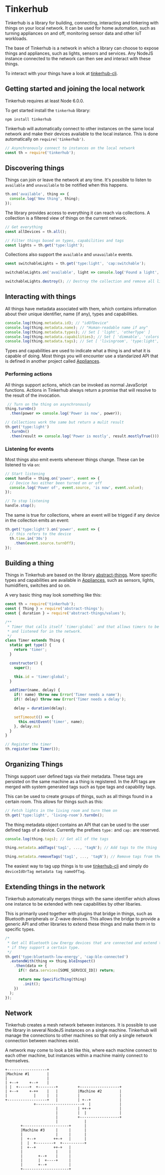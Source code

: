 # Tinkerhub

Tinkerhub is a library for building, connecting, interacting and tinkering with
things on your local network. It can be used for home automation, such as
turning appliances on and off, monitoring sensor data and other IoT workloads.

The base of Tinkerhub is a network in which a library can choose to expose
things and appliances, such as lights, sensors and services. Any NodeJS
instance connected to the network can then see and interact with these things.

To interact with your things have a look at [tinkerhub-cli](https://github.com/tinkerhub/tinkerhub-cli).

## Getting started and joining the local network

Tinkerhub requires at least Node 6.0.0.

To get started install the `tinkerhub` library:

```
npm install tinkerhub
```

Tinkerhub will automatically connect to other instances on the same local
network and make their devices available to the local instance. This is done
automatically on `require('tinkerhub')`.

```javascript
// Asynchronously connect to instances on the local network
const th = require('tinkerhub');
```

## Discovering things

Things can join or leave the network at any time. It's possible to listen
to `available` and `unavailable` to be notified when this happens.

```javascript
th.on('available', thing => {
  console.log('New thing', thing);
});
```

The library provides access to everything it can reach via collections. A
collection is a filtered view of things on the current network.

```javascript
// Get everything
const allDevices = th.all();

// Filter things based on types, capabilities and tags
const lights = th.get('type:light');
```

Collections also support the `available` and `unavailable` events.

```javascript
const switchableLights = th.get('type:light', 'cap:switchable');

switchableLights.on('available', light => console.log('Found a light', light));

switchableLights.destroy(); // Destroy the collection and remove all listeners
```

## Interacting with things

All things have metadata associated with them, which contains information about
their unique identifier, name (if any), types and capabilities.

```javascript
console.log(thing.metadata.id); // "idOfDevice"
console.log(thing.metadata.name); // "Human-readable name if any"
console.log(thing.metadata.types); // Set [ 'light', 'otherType' ]
console.log(thing.metadata.capabilities); // Set [ 'dimmable', 'colors' ]
console.log(thing.metadata.tags); // Set [ 'livingroom', 'type:light', 'cap:dimmable' ]
```

Types and capabilities are used to indicate what a thing is and what it is
capable of doing. Most things you will encounter use a standarized API that
is defined in another project called [Appliances](https://github.com/tinkerhub/appliances).

### Performing actions

All things support actions, which can be invoked as normal JavaScript functions.
Actions in Tinkerhub always return a promise that will resolve to the
result of the invocation.

```javascript
 // Turn on the thing on asynchronously
thing.turnOn()
  .then(power => console.log('Power is now', power));

// Collections work the same but return a mulit result
th.get('type:light')
  .turnOn()
  .then(result => console.log('Power is mostly', result.mostlyTrue()));
```

### Listening for events

Most things also emit events whenever things change. These can be listened
to via `on`:

```javascript
// Start listening
const handle = thing.on('power', event => {
  // Device has either been turned on or off
  console.log('Power of', event.source, 'is now', event.value);
});

// To stop listening
handle.stop();
```

The same is true for collections, where an event will be trigged if any
device in the collection emits an event:

```javascript
th.get('type:light').on('power', event => {
  // this refers to the device
  th.time.in('30s')
    .then(event.source.turnOff);
});
```

## Building a thing

Things in Tinkerhub are based on the library [abstract-things](https://github.com/tinkerhub/appliances).
More specific types and capabilities are available in [Appliances](https://github.com/tinkerhub/appliances),
such as sensors, lights, humidifiers, switches and so on.

A very basic thing may look something like this:

```javascript
const th = require('tinkerhub');
const { Thing } = require('abstract-things');
const { duration } = require('abstract-things/values');

/**
 * Timer that calls itself `timer:global` and that allows timers to be set
 * and listened for in the network.
 */
class Timer extends Thing {
  static get type() {
    return 'timer';
  }

  constructor() {
    super();

    this.id = 'timer:global';
  }

  addTimer(name, delay) {
    if(! name) throw new Error('Timer needs a name');
    if(! delay) throw new Error('Timer needs a delay');

    delay = duration(delay);

    setTimeout(() => {
      this.emitEvent('timer', name);
    }, delay.ms)
  }
}

// Register the timer
th.register(new Timer());
```

## Organizing Things

Things support user defined tags via their metadata. These tags are persisted
on the same machine as a thing is registered. In the API tags are merged with
system generated tags such as type tags and capability tags.

This can be used to create groups of things, such as all things found in a
certain room. This allows for things such as this:

```javascript
// Fetch lights in the living room and turn them on
th.get('type:light', 'living-room').turnOn();
```

The thing metadata object contains an API that can be used to the user defined
tags of a device. Currently the prefixes `type:` and `cap:` are reserved.

```javascript
console.log(thing.tags); // Get all of the tags

thing.metadata.addTags('tag1', ..., 'tagN'); // Add tags to the thing

thing.metadata.removeTags('tag1', ..., 'tagN'); // Remove tags from the thing
```

The easiest way to tag upp things is to use [tinkerhub-cli](https://github.com/tinkerhub/tinkerhub-cli)
and simply do `deviceIdOrTag metadata tag nameOfTag`.

## Extending things in the network

Tinkerhub automatically merges things with the same identifier which allows
one instance to be extended with new capabilities by other libaries.

This is primarily used together with plugins that bridge in things, such
as Bluetooth peripherals or Z-wave devices. This allows the bridge to provide
a generic API and other libraries to extend these things and make them in to
specific types.

```javascript
/*
 * Get all Bluetooth Low Energy devices that are connected and extend them
 * if they support a certain type.
 */
th.get('type:bluetooth-low-energy', 'cap:ble-connected')
  .extendWith(thing => thing.bleInspect()
    .then(data => {
      if(! data.services[SOME_SERVICE_ID]) return;

      return new SpecificThing(thing)
        .init();
    })
  );
});
```

## Network

Tinkerhub creates a mesh network between instances. It is possible to use
the library in several NodeJS instances on a single machine. Tinkerhub will
manage the connections to other machines so that only a single network connection
between machines exist.

A network may come to look a bit like this, where each machine connect to
each other machine, but instances within a machine mainly connect to
themselves.

```
+------------------+
|Machine #1        |
|                  |
| +--+     +--+    |
| |  +-----+  +--------+         +------------------+
| +--+     +-++    |   |         |Machine #2        |
|            |     |   |         |                  |
+------------------+   |         | +--+             |
             +---------------------+  |             |
                       |         | ++-+             |
                       |         |  |               |
                       |         +------------------+
                       |            |
       +---------------------+      |
       |Machine #3     |     |      |
       |               |     |      |
       |  +--+        ++-+   |      |
       |  |  +--------+  +----------+
       |  +--+        ++-+   |
       |               |     |
       |       +--+    |     |
       |       |  +----+     |
       |       +--+          |
       +---------------------+
```
